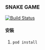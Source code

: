 ### SNAKE GAME

[![Build Status](https://travis-ci.com/m10117013/SnakeGame.svg?branch=master)](https://travis-ci.com/m10117013/SnakeGame)


#### 安裝

1. ``` pod install ```


